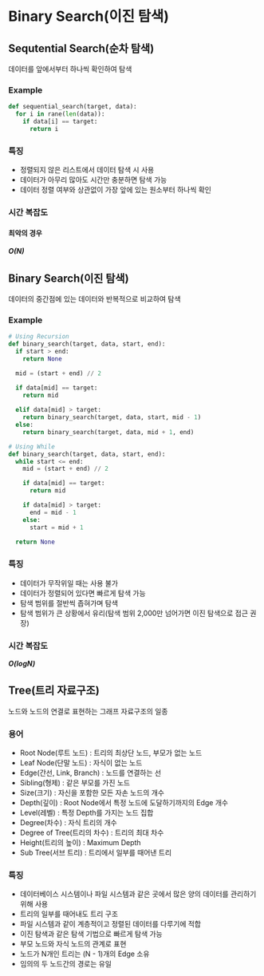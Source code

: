 # Binary Search(이진 탐색)

## Sequtential Search(순차 탐색)
데이터를 앞에서부터 하나씩 확인하여 탐색

### Example
```python
def sequential_search(target, data):
  for i in rane(len(data)):
    if data[i] == target:
      return i
```

### 특징
- 정렬되지 않은 리스트에서 데이터 탐색 시 사용
- 데이터가 아무리 많아도 시간만 충분하면 탐색 가능
- 데이터 정렬 여부와 상관없이 가장 앞에 있는 원소부터 하나씩 확인

### 시간 복잡도
#### 최악의 경우
___O(N)___

## Binary Search(이진 탐색)
데이터의 중간점에 있는 데이터와 반복적으로 비교하여 탐색

### Example
```python
# Using Recursion
def binary_search(target, data, start, end):
  if start > end:
    return None

  mid = (start + end) // 2

  if data[mid] == target:
    return mid
  
  elif data[mid] > target:
    return binary_search(target, data, start, mid - 1)
  else:
    return binary_search(target, data, mid + 1, end)
```
```python
# Using While
def binary_search(target, data, start, end):
  while start <= end:
    mid = (start + end) // 2

    if data[mid] == target:
      return mid

    if data[mid] > target:
      end = mid - 1
    else:
      start = mid + 1
      
  return None
```

### 특징
- 데이터가 무작위일 때는 사용 불가
- 데이터가 정렬되어 있다면 빠르게 탐색 가능
- 탐색 범위를 절반씩 좁혀가며 탐색
- 탐색 범위가 큰 상황에서 유리(탐색 범위 2,000만 넘어가면 이진 탐색으로 접근 권장)

### 시간 복잡도
___O(logN)___

## Tree(트리 자료구조)
노드와 노드의 연결로 표현하는 그래프 자료구조의 일종

### 용어
- Root Node(루트 노드) : 트리의 최상단 노드, 부모가 없는 노드
- Leaf Node(단말 노드) : 자식이 없는 노드
- Edge(간선, Link, Branch) : 노드를 연결하는 선
- Sibling(형제) : 같은 부모를 가진 노드
- Size(크기) : 자신을 포함한 모든 자손 노드의 개수
- Depth(깊이) : Root Node에서 특정 노드에 도달하기까지의 Edge 개수
- Level(레벨) : 특정 Depth를 가지는 노드 집합
- Degree(차수) : 자식 트리의 개수
- Degree of Tree(트리의 차수) : 트리의 최대 차수
- Height(트리의 높이) : Maximum Depth
- Sub Tree(서브 트리) : 트리에서 일부를 때어낸 트리


### 특징
- 데이터베이스 시스템이나 파일 시스템과 같은 곳에서 많은 양의 데이터를 관리하기 위해 사용
- 트리의 일부를 때어내도 트리 구조
- 파일 시스템과 같이 계층적이고 정렬된 데이터를 다루기에 적합
- 이진 탐색과 같은 탐색 기법으로 빠르게 탐색 가능
- 부모 노드와 자식 노드의 관계로 표현
- 노드가 N개인 트리는 (N - 1)개의 Edge 소유
- 임의의 두 노드간의 경로는 유일
